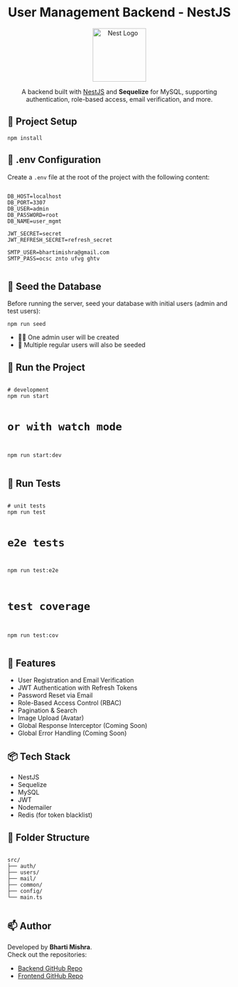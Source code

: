 <!DOCTYPE html>
<html lang="en">
<head>
  <meta charset="UTF-8">
  <title>User Management Backend</title>
</head>
<body>

  <h1 align="center">User Management Backend - NestJS</h1>

  <p align="center">
    <a href="http://nestjs.com/" target="blank">
      <img src="https://nestjs.com/img/logo-small.svg" width="120" alt="Nest Logo" />
    </a>
  </p>

  <p align="center">
    A backend built with <a href="https://nestjs.com" target="_blank">NestJS</a> and <strong>Sequelize</strong> for MySQL, supporting authentication, role-based access, email verification, and more.
  </p>

  <h2>🔧 Project Setup</h2>
  <pre><code>npm install</code></pre>

  <h2>📄 .env Configuration</h2>
  <p>Create a <code>.env</code> file at the root of the project with the following content:</p>

  <pre><code>
DB_HOST=localhost
DB_PORT=3307
DB_USER=admin
DB_PASSWORD=root
DB_NAME=user_mgmt

JWT_SECRET=secret
JWT_REFRESH_SECRET=refresh_secret

SMTP_USER=bhartimishra@gmail.com
SMTP_PASS=ocsc znto ufvg ghtv
  </code></pre>

  <h2>🌱 Seed the Database</h2>
  <p>Before running the server, seed your database with initial users (admin and test users):</p>

  <pre><code>npm run seed</code></pre>

  <ul>
    <li>🧑‍💼 One admin user will be created</li>
    <li>👥 Multiple regular users will also be seeded</li>
  </ul>

  <h2>🚀 Run the Project</h2>
  <pre><code>
# development
npm run start

# or with watch mode
npm run start:dev
  </code></pre>

  <h2>🧪 Run Tests</h2>
  <pre><code>
# unit tests
npm run test

# e2e tests
npm run test:e2e

# test coverage
npm run test:cov
  </code></pre>

  <h2>🧰 Features</h2>
  <ul>
    <li>User Registration and Email Verification</li>
    <li>JWT Authentication with Refresh Tokens</li>
    <li>Password Reset via Email</li>
    <li>Role-Based Access Control (RBAC)</li>
    <li>Pagination & Search</li>
    <li>Image Upload (Avatar)</li>
    <li>Global Response Interceptor (Coming Soon)</li>
    <li>Global Error Handling (Coming Soon)</li>
  </ul>

  <h2>📦 Tech Stack</h2>
  <ul>
    <li>NestJS</li>
    <li>Sequelize</li>
    <li>MySQL</li>
    <li>JWT</li>
    <li>Nodemailer</li>
    <li>Redis (for token blacklist)</li>
  </ul>

  <h2>📂 Folder Structure</h2>
  <pre><code>
src/
├── auth/
├── users/
├── mail/
├── common/
├── config/
└── main.ts
  </code></pre>

  <h2>📫 Author</h2>
  <p>Developed by <strong>Bharti Mishra</strong>.  
  <br>Check out the repositories:</p>
  <ul>
    <li><a href="https://github.com/bharti-cmyk/user-mgmt-backend">Backend GitHub Repo</a></li>
    <li><a href="https://github.com/bharti-cmyk/user-mgmt-frontend">Frontend GitHub Repo</a></li>
  </ul>

</body>
</html>
